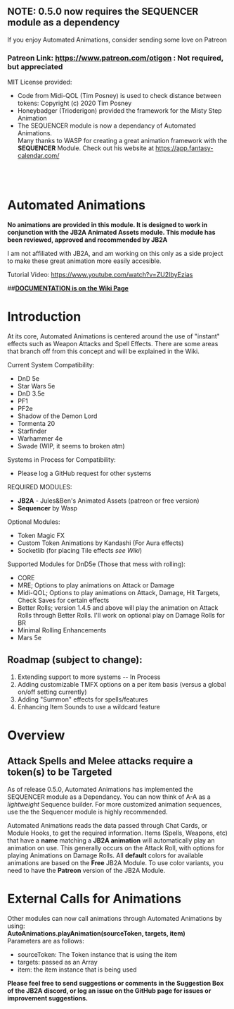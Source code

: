 ## NOTE: 0.5.0 now requires the SEQUENCER module as a dependency 
If you enjoy Automated Animations, consider sending some love on Patreon
### Patreon Link: https://www.patreon.com/otigon : Not required, but appreciated  

MIT License provided:  
- Code from Midi-QOL (Tim Posney) is used to check distance between tokens: Copyright (c) 2020 Tim Posney  
- Honeybadger (Trioderigon) provided the framework for the Misty Step Animation  
- The SEQUENCER module is now a dependancy of Automated Animations.  
Many thanks to WASP for creating a great animation framework with the **SEQUENCER** Module. Check out his website at https://app.fantasy-calendar.com/  
<br>
<br>

# Automated Animations
**No animations are provided in this module. It is designed to work in conjunction with the JB2A Animated Assets module. This module has been reviewed, approved and recommended by JB2A**  

I am not affiliated with JB2A, and am working on this only as a side project to make these great animation more easily accesible. 

Tutorial Video: https://www.youtube.com/watch?v=ZU2IbyEzias 
  
##[**DOCUMENTATION is on the Wiki Page**](https://github.com/otigon/automated-jb2a-animations/wiki)
# Introduction

At its core, Automated Animations is centered around the use of "instant" effects such as Weapon Attacks and Spell Effects. There are some areas that branch off from this concept and will be explained in the Wiki.

Current System Compatibility:  
- DnD 5e  
- Star Wars 5e
- DnD 3.5e
- PF1  
- PF2e  
- Shadow of the Demon Lord  
- Tormenta 20  
- Starfinder  
- Warhammer 4e
- Swade (WIP, it seems to broken atm)  

Systems in Process for Compatibility:   
- Please log a GitHub request for other systems  

REQUIRED MODULES: 
- **JB2A** - Jules&Ben's Animated Assets (patreon or free version)  
- **Sequencer** by Wasp

Optional Modules:
- Token Magic FX  
- Custom Token Animations by Kandashi (For Aura effects)  
- Socketlib (for placing Tile effects *see Wiki*)

Supported Modules for DnD5e (Those that mess with rolling):  
- CORE  
- MRE; Options to play animations on Attack or Damage  
- Midi-QOL; Options to play animations on Attack, Damage, Hit Targets, Check Saves for certain effects  
- Better Rolls; version 1.4.5 and above will play the animation on Attack Rolls through Better Rolls. I'll work on optional play on Damage Rolls for BR  
- Minimal Rolling Enhancements  
- Mars 5e  

## Roadmap (subject to change):  
     
1. Extending support to more systems  -- In Process
2. Adding customizable TMFX options on a per item basis (versus a global on/off setting currently)  
3. Adding "Summon" effects for spells/features  
4. Enhancing Item Sounds to use a wildcard feature  

# Overview
## Attack Spells and Melee attacks require a token(s) to be Targeted

As of release 0.5.0, Automated Animations has implemented the SEQUENCER module as a Dependancy. You can now think of A-A as a *lightweight* Sequence builder. For more customized animation sequences, use the the Sequencer module is highly recommended.   

Automated Animations reads the data passed through Chat Cards, or Module Hooks, to get the required information. Items (Spells, Weapons, etc) that have a **name** matching a **JB2A animation** will automatically play an animation on use. This generally occurs on the Attack Roll, with options for playing Animations on Damage Rolls. All **default** colors for available animations are based on the **Free** JB2A Module. To use color variants, you need to have the **Patreon** version of the JB2A Module.  

# External Calls for Animations  
Other modules can now call animations through Automated Animations by using:  
**AutoAnimations.playAnimation(sourceToken, targets, item)**  
Parameters are as follows:
- sourceToken: The Token instance that is using the item  
- targets: passed as an Array
- item: the item instance that is being used  



**Please feel free to send suggestions or comments in the Suggestion Box of the JB2A discord, or log an issue on the GitHub page for issues or improvement suggestions.**


